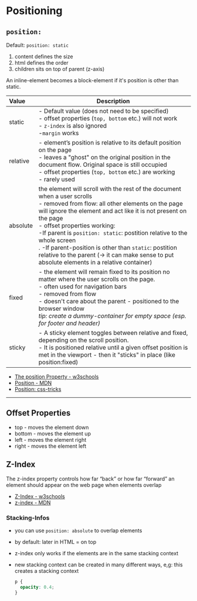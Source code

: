 # Positioning

## `position:`

Default: `position: static`

1. content defines the size
2. html defines the order
3. children sits on top of parent (z-axis)

An inline-element becomes a block-element if it's position is other than static.

| Value    | Description                                                  |
| :------- | ------------------------------------------------------------ |
| static   | - Default value (does not need to be specified)<br/>- offset properties (`top, bottom` etc.) will not work<br/>- `z-index` is also ignored<br/>-`margin` works |
| relative | - element’s position is relative to its default position on the page<br/>- leaves a "ghost" on the original position in the document flow. Original space is still occupied<br/>- offset properties (`top, bottom` etc.) are working<br/>- rarely used |
| absolute | the element will scroll with the rest of the document when a user scrolls<br/>- removed from flow: all other elements on the page will ignore the element and act like it is not present on the page<br/>- offset properties working:<br/>    -If parent is `position: static`: postition relative to the whole screen<br/>.   -If parent-position is other than `static`: postition relative to the parent (-> it can make sense to put absolute elements in a relative container) |
| fixed    | - the element will remain fixed to its position no matter where the user scrolls on the page.<br/>- often used for navigation bars<br/>- removed from flow<br/>- doesn't care about the parent - positioned to the browser window<br/> *tip: create a dummy-container for empty space (esp. for footer and header)* |
| sticky   | - A sticky element toggles between relative and fixed, depending on the scroll position. <br/>- It is positioned relative until a given offset position is met in the viewport - then it "sticks" in place (like position:fixed) |

- [The position Property - w3schools](https://www.w3schools.com/css/css_positioning.asp)
- [Position - MDN](https://developer.mozilla.org/en-US/docs/Web/CSS/position)
- [Position: css-tricks](https://css-tricks.com/almanac/properties/p/position/)

------

##  Offset Properties

- top - moves the element down
- bottom - moves the element up
- left - moves the element right
- right - moves the element left

## Z-Index

The z-index property controls how far “back” or how far “forward” an element should appear on the web page when elements overlap

- [Z-Index - w3schools](https://www.w3schools.com/cssref/pr_pos_z-index.asp)
- [z-index - MDN](https://developer.mozilla.org/en-US/docs/Web/CSS/z-index)

### Stacking-Infos

- you can use `position: absolute`  to overlap elements

- by default: later in HTML = on top

- z-index only works if the elements are in the same stacking context

- new stacking context can be created in many different ways, e,g: this creates a stacking context

  ```css
  p {
  	opacity: 0.4;
  }
  ```

  
